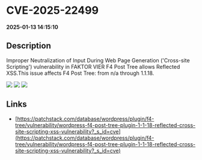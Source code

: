 # CVE-2025-22499

**2025-01-13 14:15:10**

## Description
Improper Neutralization of Input During Web Page Generation ('Cross-site Scripting') vulnerability in FAKTOR VIER F4 Post Tree allows Reflected XSS.This issue affects F4 Post Tree: from n/a through 1.1.18.

![](https://img.shields.io/static/v1?label=Score&message=7.1&color=red)
![](https://img.shields.io/static/v1?label=Severity&message=HIGH&color=red)
![](https://img.shields.io/static/v1?label=CWE&message=XSS&color=green)

## Links
- [https://patchstack.com/database/wordpress/plugin/f4-tree/vulnerability/wordpress-f4-post-tree-plugin-1-1-18-reflected-cross-site-scripting-xss-vulnerability?_s_id=cve](https://patchstack.com/database/wordpress/plugin/f4-tree/vulnerability/wordpress-f4-post-tree-plugin-1-1-18-reflected-cross-site-scripting-xss-vulnerability?_s_id=cve)
